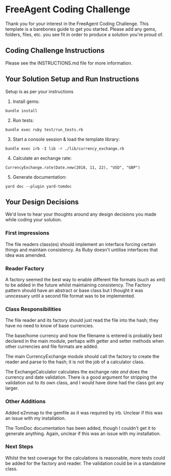# FreeAgent Coding Challenge

Thank you for your interest in the FreeAgent Coding Challenge. This template is a barebones guide to get you started. Please add any gems, folders, files, etc. you see fit in order to produce a solution you're proud of.

## Coding Challenge Instructions

Please see the INSTRUCTIONS.md file for more information.

## Your Solution Setup and Run Instructions

Setup is as per your instructions

1. Install gems:

```
bundle install
```

2. Run tests:

```
bundle exec ruby test/run_tests.rb
```

3. Start a console session & load the template library:

```
bundle exec irb -I lib -r ./lib/currency_exchange.rb
```

4. Calculate an exchange rate:

```
CurrencyExchange.rate(Date.new(2018, 11, 22), "USD", "GBP")
```

5. Generate documentation:

```
yard doc --plugin yard-tomdoc
```

## Your Design Decisions

We'd love to hear your thoughts around any design decisions you made while coding your solution.

### First impressions

The file readers class(es) should implement an interface forcing certain things and maintain consistency. As Ruby doesn't untilise interfaces that idea was amended.

### Reader Factory

A factory seemed the best way to enable different file formats (such as xml) to be added in the future whilst maintaining consistency.
The Factory pattern should have an abstract or base class but I thought it was unncessary until a second file format was to be implemented.

### Class Responsibilities

The file reader and its factory should just read the file into the hash; they have no need to know of base currencies.

The base/home currency and how the filename is entered is probably best declared in the main module, perhaps with getter and setter methods when other currencies and file formats are added.

The main CurrencyExchange module should call the factory to create the reader and parse to the hash; it is not the job of a calculator class.

The ExchangeCalculator calculates the exchange rate _and_ does the currency and date validation. There is a good argument for stripping the validation out to its own class, and I would have done had the class got any larger.

### Other Additions

Added e2mmap to the gemfile as it was required by irb. Unclear if this was an issue with my installation.

The TomDoc documentation has been added, though I couldn't get it to generate anything. Again, unclear if this was an issue with my installation.

### Next Steps

Whilst the test coverage for the calculations is reasonable, more tests could be added for the factory and reader.
The validation could be in a standalone class.
